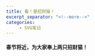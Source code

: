 ```yaml
---
title: 看！是招财猫！
excerpt_separator: "<!--more-->"
categories:
     - SVG笔记
---
```


#### 春节将近，为大家奉上两只招财猫！
<!--more-->

<div>
 <style>
        .wrapper {
            display: flex;
            width: 100%;
            height: 100%;
            margin-top: 20px;
            flex-direction: column;
            justify-content: center;
            align-items: center;
        }
        
        .container {
            position: relative;
            width: 340px;
            display: flex;
            justify-content: space-between;
            flex-direction: column;
            /*   transform: scale(0.5); */
        }
        
        .ears {
            display: flex;
            width: 100%;
            justify-content: space-between;
        }
        
        .ear-left-out {
            height: 110px;
            width: 110px;
            border: solid 8px black;
            background-color: white;
            border-radius: 26% 74% 72% 28% / 28% 38% 62% 72%;
            position: relative;
            transform: rotate(3deg);
        }
        
        .ear-left-inner {
            height: 60px;
            position: absolute;
            top: 30px;
            left: 30px;
            width: 60px;
            background-color: #DF4A63;
            border-radius: 26% 74% 72% 28% / 28% 38% 62% 72%;
            border: solid 8px black;
        }
        
        .ear-right-out {
            height: 110px;
            width: 110px;
            border: solid 8px black;
            background-color: white;
            border-radius: 26% 74% 72% 28% / 28% 38% 62% 72%;
            position: relative;
            transform: rotate(84deg);
        }
        
        .ear-right-inner {
            height: 60px;
            position: absolute;
            top: 30px;
            right: 30px;
            width: 60px;
            background-color: #DF4A63;
            border-radius: 26% 74% 72% 28% / 28% 38% 62% 72%;
            transform: rotate(88deg);
            border: solid 8px black;
        }
        
        .head {
            height: 250px;
            width: 300px;
            top: 10px;
            left: 10px;
            border-radius: 50% 50% 50% 50% / 60% 60% 40% 40%;
            border: solid 8px black;
            background-color: white;
            position: absolute;
            z-index: 2;
        }
        
        .eyes {
            display: flex;
            justify-content: space-around;
            padding-top: 85px;
            height: 35px;
        }
        
        .eye-left::after {
            content: ' ';
            position: absolute;
            height: 12px;
            display: inline-block;
            width: 12px;
            left: 1px;
            top: 0px;
            background-color: black;
            border-radius: 61%;
        }
        
        .eye-left::before {
            content: ' ';
            position: absolute;
            height: 12px;
            display: inline-block;
            width: 12px;
            right: 1px;
            top: 0px;
            background-color: black;
            border-radius: 61%;
        }
        
        .eye-left {
            z-index: 1;
            width: 74px;
            height: 74px;
            border: 12px solid;
            border-color: black transparent transparent transparent;
            -webkit-border-radius: 50%;
            -moz-border-radius: 50%;
            border-radius: 50%;
            -webkit-transform: rotate(30deg);
            -moz-transform: rotate(30deg);
            transform: rotate(3deg);
        }
        
        .eye-right::after {
            content: ' ';
            position: absolute;
            height: 12px;
            display: inline-block;
            width: 12px;
            left: 1px;
            top: 0px;
            background-color: black;
            border-radius: 61%;
        }
        
        .eye-right::before {
            content: ' ';
            position: absolute;
            height: 12px;
            display: inline-block;
            width: 12px;
            right: 1px;
            top: 0px;
            background-color: black;
            border-radius: 61%;
        }
        
        .eye-right {
            z-index: 1;
            width: 74px;
            height: 74px;
            border: 12px solid;
            border-color: black transparent transparent transparent;
            -webkit-border-radius: 50%;
            -moz-border-radius: 50%;
            border-radius: 50%;
            -webkit-transform: rotate(30deg);
            -moz-transform: rotate(30deg);
            transform: rotate(-3deg);
        }
        
        .face-center {
            display: flex;
            width: 100%;
        }
        
        .face-wrapper {
            /*   position: relative;   */
        }
        
        .mustache-left {
            background-color: black;
            width: 50px;
            height: 8px;
            border-radius: 7% 93% 93% 7% / 47% 53% 47% 53%;
            position: absolute;
            top: 140px;
            left: 14px;
        }
        
        .mustache-right-bottom {
            background-color: black;
            width: 50px;
            height: 8px;
            border-radius: 93% 7% 7% 93% / 53% 47% 53% 47%;
            position: absolute;
            top: 155px;
            left: 240px;
            transform: rotate(8deg);
        }
        
        .mustache-right {
            background-color: black;
            width: 50px;
            height: 8px;
            border-radius: 93% 7% 7% 93% / 53% 47% 53% 47%;
            position: absolute;
            top: 140px;
            left: 240px;
        }
        
        .mustache-left-bottom {
            background-color: black;
            width: 50px;
            height: 8px;
            border-radius: 7% 93% 93% 7% / 47% 53% 47% 53%;
            position: absolute;
            top: 155px;
            left: 14px;
            transform: rotate(-8deg);
        }
        
        .nose {
            position: absolute;
            top: 130px;
            left: 135px;
            height: 20px;
            width: 35px;
            background-color: black;
            border-radius: 46% 54% 49% 51% / 66% 65% 35% 34%;
        }
        
        .mouth {
            position: absolute;
            z-index: 1;
            top: 110px;
            left: 80px;
            width: 60px;
            height: 60px;
            border: 8px solid;
            border-color: transparent black black transparent;
            -webkit-border-radius: 50%;
            -moz-border-radius: 50%;
            border-radius: 50%;
            -webkit-transform: rotate(30deg);
            -moz-transform: rotate(30deg);
            transform: rotate(45deg);
        }
        
        .mouth-right {
            position: absolute;
            z-index: 1;
            top: 110px;
            left: 147px;
            width: 60px;
            height: 60px;
            border: 8px solid;
            border-color: transparent black black transparent;
            -webkit-border-radius: 50%;
            -moz-border-radius: 50%;
            border-radius: 50%;
            -webkit-transform: rotate(30deg);
            -moz-transform: rotate(30deg);
            transform: rotate(45deg);
        }
        
        .necklace {
            height: 95px;
            background-color: #DF4A63;
            margin-top: 70px;
            border-radius: 50% 50% 50% 50% / 0% 0% 100% 100%;
            width: 250px;
            align-self: center;
            border: solid 8px black;
            position: relative;
            z-index: 1;
        }
        
        .bell {
            background-color: #F9D552;
            border-radius: 50%;
            position: absolute;
            top: 82px;
            left: 90px;
            height: 50px;
            width: 50px;
            border: solid 8px black;
        }
        
        .reflect {
            height: 13px;
            width: 20px;
            background-color: white;
            border-radius: 50%;
            position: absolute;
            top: 5px;
            right: 9px;
            transform: rotate(25deg);
        }
        
        .bell:before {
            content: '';
            height: 16px;
            width: 16px;
            border-radius: 50%;
            background-color: black;
            position: absolute;
            bottom: 3px;
            left: 18px;
        }
        
        .bell:after {
            content: '';
            height: 15px;
            width: 8px;
            background-color: black;
            position: absolute;
            bottom: 0px;
            left: 22px;
        }
        
        .arm-top-left-wrapper {
            z-index: 0;
        }
        
        .arm-top-left {
            position: absolute;
            display: flex;
            top: 200px;
            width: 220px;
            left: 6px;
            height: 240px;
            background: #fff;
            border: 8px solid black;
            transform: rotate(50deg);
            border-radius: 50%;
            border-color: transparent transparent black black;
        }
        
        .arm-top-left-tip:after {
            content: '';
            position: absolute;
            height: 67px;
            width: 49px;
            background: white;
            border-radius: 50%;
            bottom: -21px;
            left: 17px;
            transform: rotate(17deg);
        }
        
        .arm-top-left-tip {
            left: 70px;
            bottom: 132px;
            position: absolute;
            display: flex;
            z-index: 1;
            background: white;
            width: 68px;
            height: 60px;
            border: 8px solid black;
            transform: rotate(92deg);
            border-radius: 50%;
            border-color: black black transparent black;
        }
        
        @keyframes arm-right {
            0% {
                transform: rotate(35deg);
                transform-origin: center;
            }
            50% {
                transform-origin: left;
                transform: rotate(35deg) translateY(-10px) translateX(-10px) scaleY(0.8);
            }
            100% {
                transform-origin: center;
                transform: rotate(35deg);
            }
        }
        
        .arm-top-right {
            position: absolute;
            display: flex;
            z-index: -1;
            top: 132px;
            width: 106px;
            right: -26px;
            height: 200px;
            background: #fff;
            border: 8px solid black;
            transform: rotate(35deg);
            border-radius: 50%;
            border-color: transparent black transparent transparent;
            animation: arm-right 1.5s both infinite;
        }
        
        @keyframes arm-tip-right {
            0% {
                top: 128px;
            }
            50% {
                top: 175px;
            }
            100% {
                top: 128px;
            }
        }
        
        .arm-top-right-tip {
            position: absolute;
            display: flex;
            z-index: 0;
            /*       transform: rotate(-15deg); */
            /*     top: 128px; */
            top: 175px;
            right: -66px;
            width: 85px;
            background: white;
            height: 60px;
            border: 8px solid black;
            border-radius: 50%;
            border-color: black black black transparent;
            animation: arm-tip-right 1.5s both infinite;
        }
        
        .back-legs {
            width: 100%;
            height: 200px;
            position: relative;
            display: flex;
            justify-content: space-between;
        }
        
        .back-leg-left {
            width: 120px;
            height: 180px;
            z-index: -2;
            border-radius: 53% 47% 50% 50% / 59% 61% 39% 41%;
            background-color: white;
            position: relative;
            padding-top: 30px;
            border: solid 8px black;
            border-color: transparent transparent transparent black;
            transform: rotate(10deg);
        }
        
        .back-leg-right {
            width: 120px;
            height: 180px;
            z-index: -2;
            border-radius: 47% 53% 50% 50% / 61% 59% 41% 39%;
            background-color: white;
            position: relative;
            padding-top: 30px;
            border: solid 8px black;
            border-color: black black transparent transparent;
            transform: rotate(-10deg);
        }
        
        .paws {
            position: relative;
            width: 100%;
            height: 100px;
            margin-top: -28px;
            display: flex;
            justify-content: space-between;
        }
        
        .paw-left {
            height: 60px;
            width: 100px;
            margin-right: 4px;
            border-radius: 47% 53% 50% 50% / 60% 60% 40% 40%;
            border: solid 8px black;
            background-color: white;
        }
        
        .paw-right {
            height: 60px;
            width: 100px;
            margin-left: 4px;
            border-radius: 47% 53% 50% 50% / 60% 60% 40% 40%;
            border: solid 8px black;
            background-color: white;
        }
        
        .gold {
            height: 217px;
            width: 136px;
            background: #F9D552;
            border: solid 8px black;
            left: 115px;
            bottom: 8px;
            border-radius: 61px;
            position: absolute;
            transform: rotate(45deg);
        }
        
        .gold:after {
            content: '';
            height: 50px;
            width: 22px;
            border-radius: 50%;
            background: white;
            position: absolute;
            transform: rotate(45deg);
            top: 4px;
            left: 17px;
        }
        
        .carving {
            position: absolute;
            display: inline-block;
            font-family: 'Ma Shan Zheng', cursive;
            z-index: 1;
            top: 26px;
            left: 26px;
            width: 50px;
            font-size: 85px;
            font-weight: 600;
            line-height: 80px;
            color: black;
        }
        
        @keyframes test {
            50% {
                top:
            }
            100% {}
        }
    </style>

<link rel="stylesheet" type="text/css" href="https://fonts.googleapis.com/css?family=Ma Shan Zheng" />

    <div class="wrapper">
        <div class="container">
            <div class="ears">
                <div class="ear-left-out"></div>
                <div class="ear-left-inner"></div>
                <div class="ear-right-out"></div>
                <div class="ear-right-inner"></div>
            </div>
            <div class="head">
                <div class="eyes">
                    <div class="eye-left"></div>
                    <div class="eye-right"></div>
                </div>
                <div class="face-center">
                    <div class="face-wrapper">
                        <div class="mustache-left"></div>
                        <div class="mustache-left-bottom"></div>
                    </div>
                    <div class="face-wrapper">
                        <div class="mustache-right"></div>
                        <div class="mustache-right-bottom"></div>
                    </div>
                    <div class="face-wrapper">
                        <div class="nose"></div>
                        <div class="mouth"></div>
                        <div class="mouth-right"></div>
                    </div>
                </div>
            </div>
            <div class="necklace">
                <div class="bell">
                    <div class="reflect"> </div>
                </div>
            </div>
            <div class="arm-top-left-wrapper">
                <div class="arm-top-left"></div>
                <div class="arm-top-left-tip">
                </div>
                <div class="gold">
                    <span class="carving">
         恭喜
          </span>
                </div>

            </div>
            <div class="arm-top-right"></div>
            <div class="arm-top-right-tip"></div>
            <div class="back-legs">
                <div class="back-leg-left"></div>
                <div class="back-leg-right"></div>
            </div>
            <div class="paws">
                <div class="paw-left"></div>
                <div class="paw-right"></div>
            </div>
        </div>




        <div>
            <link rel="stylesheet" type="text/css" href="https://fonts.googleapis.com/css?family=Ma Shan Zheng" />

            <div class="wrapper">
                <div class="container">
                    <div class="ears">
                        <div class="ear-left-out"></div>
                        <div class="ear-left-inner"></div>
                        <div class="ear-right-out"></div>
                        <div class="ear-right-inner"></div>
                    </div>
                    <div class="head">
                        <div class="eyes">
                            <div class="eye-left"></div>
                            <div class="eye-right"></div>
                        </div>
                        <div class="face-center">
                            <div class="face-wrapper">
                                <div class="mustache-left"></div>
                                <div class="mustache-left-bottom"></div>
                            </div>
                            <div class="face-wrapper">
                                <div class="mustache-right"></div>
                                <div class="mustache-right-bottom"></div>
                            </div>
                            <div class="face-wrapper">
                                <div class="nose"></div>
                                <div class="mouth"></div>
                                <div class="mouth-right"></div>
                            </div>
                        </div>
                    </div>
                    <div class="necklace">
                        <div class="bell">
                            <div class="reflect"> </div>
                        </div>
                    </div>
                    <div class="arm-top-left-wrapper">
                        <div class="arm-top-left"></div>
                        <div class="arm-top-left-tip">
                        </div>
                        <div class="gold">
                            <span class="carving">
                               发财
                 </span>
                        </div>

                    </div>
                    <div class="arm-top-right"></div>
                    <div class="arm-top-right-tip"></div>
                    <div class="back-legs">
                        <div class="back-leg-left"></div>
                        <div class="back-leg-right"></div>
                    </div>
                    <div class="paws">
                        <div class="paw-left"></div>
                        <div class="paw-right"></div>
                    </div>
                </div>

            </div>

        </div>

    </div>
</div>
